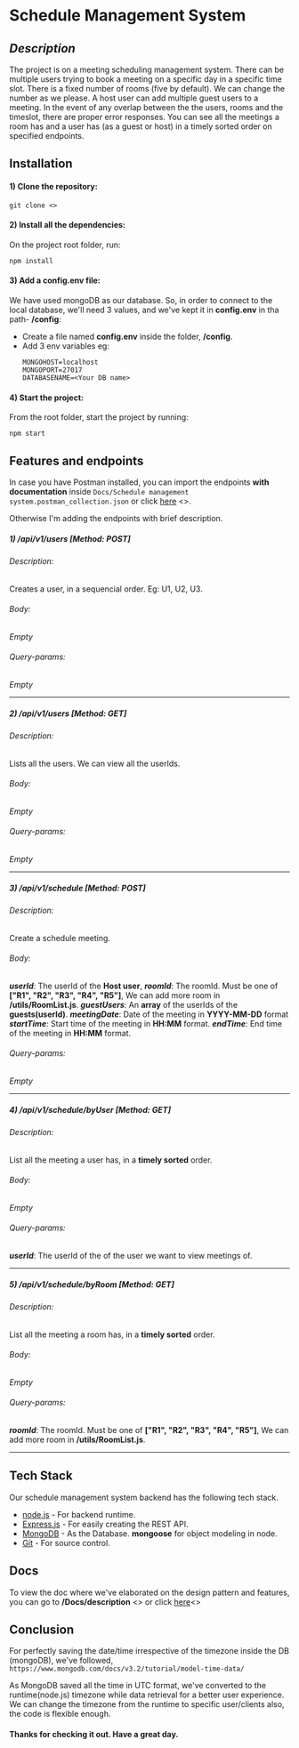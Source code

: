 # Schedule Management System

## _Description_

The project is on a meeting scheduling management system. There can be multiple users trying to book a meeting on a specific day in a specific time slot. There is a fixed number of rooms (five by default). We can change the number as we please. A host user can add multiple guest users to a meeting. In the event of any overlap between the the users, rooms and the timeslot, there are proper error responses. You can see all the meetings a room has and a user has (as a guest or host) in a timely sorted order on specified endpoints.


## Installation

#### 1) Clone the repository:
    git clone <>
#### 2) Install all the dependencies:
On the project root folder, run:
    
    npm install
#### 3) Add a config.env file:
We have used mongoDB as our database. So, in order to connect to the local database, we'll need 3 values, and we've kept it in **config.env** in tha path-  **/config**:
    
- Create a file named **config.env** inside the folder, **/config**.
- Add 3 env variables eg:
    ```
    MONGOHOST=localhost
    MONGOPORT=27017
    DATABASENAME=<Your DB name>
    ```
#### 4) Start the project:
From the root folder, start the project by running:
   
    npm start
    
## Features and endpoints

In case you have Postman installed, you can import the endpoints **with documentation** inside
`Docs/Schedule management system.postman_collection.json`
or click [here]() <>.

Otherwise I'm adding the endpoints with brief description.

##### 1) /api/v1/users [Method: POST]
###### Description:
Creates a user, in a sequencial order. Eg: U1, U2, U3.
###### Body:
*Empty*
###### Query-params:
*Empty*
****
##### 2) /api/v1/users [Method: GET]
###### Description:
Lists all the users. We can view all the userIds.
###### Body:
*Empty*
###### Query-params:
*Empty*
****
##### 3) /api/v1/schedule [Method: POST]
###### Description:
Create a schedule meeting.
###### Body:
_**userId**_: The userId of the **Host user**,
_**roomId**_: The roomId. Must be one of **["R1", "R2", "R3", "R4", "R5"]**, We can add more room in **/utils/RoomList.js**.
_**guestUsers**_: An **array** of the userIds of the **guests(userId)**.
_**meetingDate**_: Date of the meeting in **YYYY-MM-DD** format
_**startTime**_: Start time of the meeting in **HH:MM** format.
_**endTime**_: End time of the meeting in **HH:MM** format.
###### Query-params:
*Empty*
****
##### 4) /api/v1/schedule/byUser [Method: GET]
###### Description:
List all the meeting a user has, in a **timely sorted** order.
###### Body:
*Empty*
###### Query-params:
_**userId**_: The userId of the of the user we want to view meetings of.
****
##### 5) /api/v1/schedule/byRoom [Method: GET]
###### Description:
List all the meeting a room has, in a **timely sorted** order.
###### Body:
*Empty*
###### Query-params:
_**roomId**_: The roomId. Must be one of **["R1", "R2", "R3", "R4", "R5"]**, We can add more room in **/utils/RoomList.js**.
****

## Tech Stack

Our schedule management system backend has the following tech stack.

- [node.js](https://nodejs.org/en/) - For backend runtime.
- [Express.js](https://expressjs.com) - For easily creating the REST API.
- [MongoDB](https://www.mongodb.com) - As the Database. **mongoose** for object modeling in node.
- [Git](https://git-scm.com) - For source control.

## Docs
To view the doc where we've elaborated on the design pattern and features, you can go to **/Docs/description** <> or click [here]()<>

## Conclusion
For perfectly saving the date/time irrespective of the timezone inside the DB (mongoDB), we've followed, 
` https://www.mongodb.com/docs/v3.2/tutorial/model-time-data/`

As MongoDB saved all the time in UTC format, we've converted to the runtime(node.js) timezone while data retrieval for a better user experience.
We can change the timezone from the runtime to specific user/clients also, the code is flexible enough.


#### Thanks for checking it out. Have a great day.